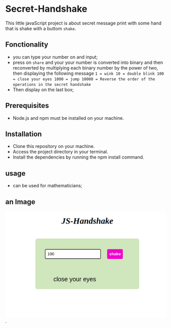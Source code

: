 # Secret-Handshake
This little javaScript project is about secret message print with some hand that is shake with a buttom `shake`.
## Fonctionality
- you can type your number on and input;
- press on `share` and your your number is converted into binary and then reconverted by multiplying each binary number by the power of two, then displaying the following message `1 = wink
10 = double blink
100 = close your eyes
1000 = jump
10000 = Reverse the order of the operations in the secret handshake`
- Then display on the last box;
## Prerequisites
- Node.js and npm must be installed on your machine.

## Installation
- Clone this repository on your machine.
- Access the project directory in your terminal. 
- Install the dependencies by running the npm install command.

## usage
- can be used for mathematicians;

## an Image
![alt text](./assets/images/Screenshot%20from%202023-09-25%2013-38-45.png).
